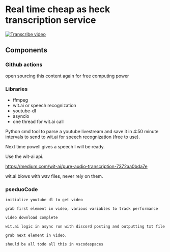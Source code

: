 # Real time cheap as heck transcription service

[![Transcribe video](https://github.com/dli-invest/fdrtt/actions/workflows/transcribe_video.yml/badge.svg)](https://github.com/dli-invest/fdrtt/actions/workflows/transcribe_video.yml)


## Components

### Github actions

open sourcing this content again for free computing power

### Libraries

* ffmpeg
* wit.ai or speech recognization
* youtube-dl
* asyncio 
* one thread for wit.ai call

Python cmd tool to parse a youtube livestream and save it in 4:50 minute intervals to send to wit.ai for speech recognization (free to use).

Next time powell gives a speech I will be ready.

Use the wit-ai api.

https://medium.com/wit-ai/pure-audio-transcription-7372aa0bda7e

wit.ai blows with wav files, never rely on them.

### pseduoCode

```
initialize youtube dl to get video

grab first element in video, various variables to track performance

video download complete

wit.ai logic in async run with discord posting and outputting txt file

grab next element in video.

should be all todo all this in vscodespaces